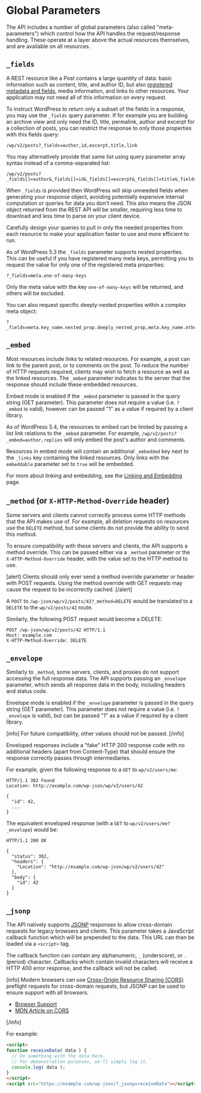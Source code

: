 # Global Parameters

The API includes a number of global parameters (also called "meta-parameters") which control how the API handles the request/response handling. These operate at a layer above the actual resources themselves, and are available on all resources.

## `_fields`

A REST resource like a Post contains a large quantity of data: basic information such as content, title, and author ID, but also [registered metadata and fields](https://developer.wordpress.org/rest-api/extending-the-rest-api/modifying-responses/), media information, and links to other resources. Your application may not need all of this information on every request.

To instruct WordPress to return only a subset of the fields in a response, you may use the `_fields` query parameter. If for example you are building an archive view and only need the ID, title, permalink, author and excerpt for a collection of posts, you can restrict the response to only those properties with this fields query:

```
/wp/v2/posts?_fields=author,id,excerpt,title,link
```

You may alternatively provide that same list using query parameter array syntax instead of a comma-separated list:

```
/wp/v2/posts?_fields[]=author&_fields[]=id&_fields[]=excerpt&_fields[]=title&_fields[]=link
```

When `_fields` is provided then WordPress will skip unneeded fields when generating your response object, avoiding potentially expensive internal computation or queries for data you don't need. This also means the JSON object returned from the REST API will be smaller, requiring less time to download and less time to parse on your client device.

Carefully design your queries to pull in only the needed properties from each resource to make your application faster to use and more efficient to run.

As of WordPress 5.3 the `_fields` parameter supports nested properties. This can be useful if you have registered many meta keys, permitting you to request the value for only one of the registered meta properties:

```
?_fields=meta.one-of-many-keys
```

Only the meta value with the key `one-of-many-keys` will be returned, and others will be excluded.

You can also request specific deeply-nested properties within a complex meta object:

```
?_fields=meta.key_name.nested_prop.deeply_nested_prop,meta.key_name.other_nested_prop
```


## `_embed`

Most resources include links to related resources. For example, a post can link to the parent post, or to comments on the post. To reduce the number of HTTP requests required, clients may wish to fetch a resource as well as the linked resources. The `_embed` parameter indicates to the server that the response should include these embedded resources.

Embed mode is enabled if the `_embed` parameter is passed in the query string (GET parameter). This parameter does not require a value (i.e. `?_embed` is valid), however can be passed "1" as a value if required by a client library.

As of WordPress 5.4, the resources to embed can be limited by passing a list link relations to the `_embed` parameter. For example, `/wp/v2/posts?_embed=author,replies` will only embed the post's author and comments.

Resources in embed mode will contain an additional `_embedded` key next to the `_links` key containing the linked resources. Only links with the `embeddable` parameter set to `true` will be embedded.

For more about linking and embedding, see the [Linking and Embedding](https://developer.wordpress.org/rest-api/linking-and-embedding/) page.

## `_method` (or `X-HTTP-Method-Override` header)

Some servers and clients cannot correctly process some HTTP methods that the API makes use of. For example, all deletion requests on resources use the `DELETE` method, but some clients do not provide the ability to send this method.

To ensure compatibility with these servers and clients, the API supports a method override. This can be passed either via a `_method` parameter or the `X-HTTP-Method-Override` header, with the value set to the HTTP method to use.

[alert]
Clients should only ever send a method override parameter or header with POST requests. Using the method override with GET requests may cause the request to be incorrectly cached.
[/alert]

A `POST` to `/wp-json/wp/v2/posts/42?_method=DELETE` would be translated to a `DELETE` to the `wp/v2/posts/42` route.

Similarly, the following POST request would become a DELETE:

```
POST /wp-json/wp/v2/posts/42 HTTP/1.1
Host: example.com
X-HTTP-Method-Override: DELETE
```

## `_envelope`

Similarly to `_method`, some servers, clients, and proxies do not support accessing the full response data. The API supports passing an `_envelope` parameter, which sends all response data in the body, including headers and status code.

Envelope mode is enabled if the `_envelope` parameter is passed in the query string (GET parameter). This parameter does not require a value (i.e. `?_envelope` is valid), but can be passed "1" as a value if required by a client library.

[info]
For future compatibility, other values should not be passed.
[/info]

Enveloped responses include a "fake" HTTP 200 response code with no additional headers (apart from Content-Type) that should ensure the response correctly passes through intermediaries.

For example, given the following response to a `GET` to `wp/v2/users/me`:

```
HTTP/1.1 302 Found
Location: http://example.com/wp-json/wp/v2/users/42

{
  "id": 42,
  ...
}
```

The equivalent enveloped response (with a `GET` to `wp/v2/users/me?_envelope`) would be:

```
HTTP/1.1 200 OK

{
  "status": 302,
  "headers": {
    "Location": "http://example.com/wp-json/wp/v2/users/42"
  },
  "body": {
    "id": 42
  }
}
```

## `_jsonp`

The API natively supports [JSONP](https://en.wikipedia.org/wiki/JSONP) responses to allow cross-domain requests for legacy browsers and clients. This parameter takes a JavaScript callback function which will be prepended to the data. This URL can then be loaded via a `<script>` tag.

The callback function can contain any alphanumeric, `_` (underscore), or `.` (period) character. Callbacks which contain invalid characters will receive a HTTP 400 error response, and the callback will not be called.

[info]
Modern browsers can use <a href="https://en.wikipedia.org/wiki/Cross-origin_resource_sharing">Cross-Origin Resource Sharing (CORS)</a> preflight requests for cross-domain requests, but JSONP can be used to ensure support with all browsers.

<ul>
  <li><a href="http://caniuse.com/#feat=cors">Browser Support</a></li>
  <li><a href="https://developer.mozilla.org/en-US/docs/Web/HTTP/Access_control_CORS">MDN Article on CORS</a></li>
</ul>
[/info]

For example:

```html
<script>
function receiveData( data ) {
  // Do something with the data here.
  // For demonstration purposes, we'll simply log it.
  console.log( data );
}
</script>
<script src="https://example.com/wp-json/?_jsonp=receiveData"></script>
```
